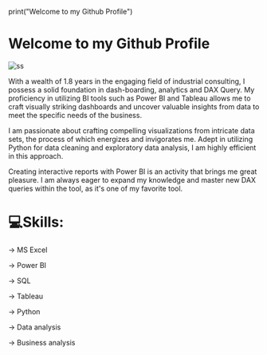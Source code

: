 print("Welcome to my Github Profile")
# Welcome to my Github Profile

![ss](https://user-images.githubusercontent.com/113992933/226815822-51c3df94-f925-480f-8b2c-fabab05885ff.gif)

With a wealth of 1.8 years in the engaging field of industrial consulting, I possess a solid foundation in dash-boarding, analytics and DAX Query. My proficiency in utilizing BI tools such as Power BI and Tableau allows me to craft visually striking dashboards and uncover valuable insights from data to meet the specific needs of the business.

I am passionate about crafting compelling visualizations from intricate data sets, the process of which energizes and invigorates me. Adept in utilizing Python for data cleaning and exploratory data analysis, I am highly efficient in this approach.

Creating interactive reports with Power BI is an activity that brings me great pleasure. I am always eager to expand my knowledge and master new DAX queries within the tool, as it's one of my favorite tool.

# 💻Skills:

→ MS Excel

→ Power BI

→ SQL

→ Tableau

→ Python

→ Data analysis

→ Business analysis
